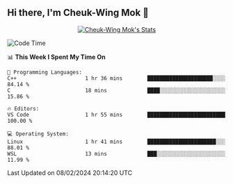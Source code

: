## Hi there, I'm Cheuk-Wing Mok 👋

<!--
**mozro0327/mozro0327** is a ✨ _special_ ✨ repository because its `README.md` (this file) appears on your GitHub profile.

Here are some ideas to get you started:

- 🔭 I’m currently working on ...
- 🌱 I’m currently learning ...
- 👯 I’m looking to collaborate on ...
- 🤔 I’m looking for help with ...
- 💬 Ask me about ...
- 📫 How to reach me: ...
- 😄 Pronouns: ...
- ⚡ Fun fact: ...
-->

<p align="center">
  <a href="https://github.com/mozro0327" class="rich-diff-level-one">
    <img src="https://github-readme-stats.vercel.app/api?username=mozro0327&title_color=333&text_color=777" alt="Cheuk-Wing Mok's Stats" >
    <!-- &hide=issues
    <img src="https://github-readme-stats.vercel.app/api?username=mozro0327&hide=issues&title_color=333&text_color=777" alt="Cheuk-Wing Mok's Stats" >
    -->
  </a>
</p>

<!--START_SECTION:waka-->
![Code Time](http://img.shields.io/badge/Code%20Time-2%2C316%20hrs%2037%20mins-blue)

📊 **This Week I Spent My Time On** 

```text
💬 Programming Languages: 
C++                      1 hr 36 mins        █████████████████████░░░░   84.14 % 
C                        18 mins             ████░░░░░░░░░░░░░░░░░░░░░   15.86 % 

🔥 Editors: 
VS Code                  1 hr 55 mins        █████████████████████████   100.00 % 

💻 Operating System: 
Linux                    1 hr 41 mins        ██████████████████████░░░   88.01 % 
WSL                      13 mins             ███░░░░░░░░░░░░░░░░░░░░░░   11.99 % 
```


 Last Updated on 08/02/2024 20:14:20 UTC
<!--END_SECTION:waka-->
